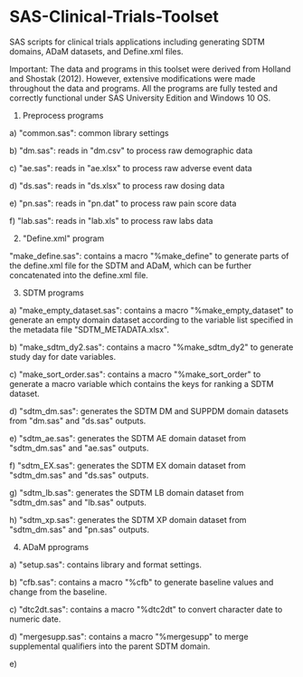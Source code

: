 # SAS-Clinical-Trials-Toolset
SAS scripts for clinical trials applications including generating SDTM domains, ADaM datasets, and Define.xml files.

Important: The data and programs in this toolset were derived from Holland and Shostak (2012). However, extensive modifications were made
throughout the data and programs. All the programs are fully tested and correctly functional under SAS University Edition and Windows 10 OS.

1. Preprocess programs

a) "common.sas": common library settings

b) "dm.sas": reads in "dm.csv" to process raw demographic data

c) "ae.sas": reads in "ae.xlsx" to process raw adverse event data

d) "ds.sas": reads in "ds.xlsx" to process raw dosing data

e) "pn.sas": reads in "pn.dat" to process raw pain score data

f) "lab.sas": reads in "lab.xls" to process raw labs data

2. "Define.xml" program

"make_define.sas": contains a macro "%make_define" to generate parts of the define.xml file for the SDTM and ADaM, which can be further concatenated into the define.xml file.

3. SDTM programs

a) "make_empty_dataset.sas": contains a macro "%make_empty_dataset" to generate an empty domain dataset according to the variable list specified in the metadata file "SDTM_METADATA.xlsx".

b) "make_sdtm_dy2.sas": contains a macro "%make_sdtm_dy2" to generate study day for date variables.

c) "make_sort_order.sas": contains a macro "%make_sort_order" to generate a macro variable which contains the keys for ranking a SDTM dataset.

d) "sdtm_dm.sas": generates the SDTM DM and SUPPDM domain datasets from "dm.sas" and "ds.sas" outputs.

e) "sdtm_ae.sas": generates the SDTM AE domain dataset from "sdtm_dm.sas" and "ae.sas" outputs.

f) "sdtm_EX.sas": generates the SDTM EX domain dataset from "sdtm_dm.sas" and "ds.sas" outputs.

g) "sdtm_lb.sas": generates the SDTM LB domain dataset from "sdtm_dm.sas" and "lb.sas" outputs.

h) "sdtm_xp.sas": generates the SDTM XP domain dataset from "sdtm_dm.sas" and "pn.sas" outputs.

4. ADaM pprograms

a) "setup.sas": contains library and format settings. 

b) "cfb.sas": contains a macro "%cfb" to generate baseline values and change from the baseline.

c) "dtc2dt.sas": contains a macro "%dtc2dt" to convert character date to numeric date.

d) "mergesupp.sas": contains a macro "%mergesupp" to merge supplemental qualifiers into the parent SDTM domain.

e) 
